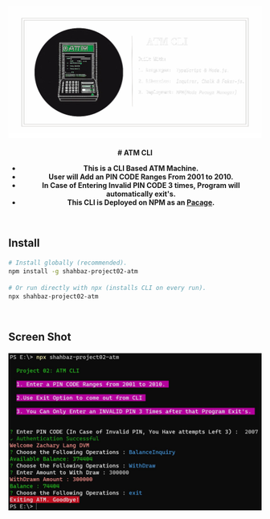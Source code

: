 <h4 align="center">
    <a href="">
        <img src="./images/atm-cli-logo.png" alt="atm-cli-logo" />
    </a>
    <br>
    <br>
# ATM CLI

- This is a CLI Based ATM Machine.
- User will Add an PIN CODE Ranges From 2001 to 2010.
- In Case of Entering Invalid PIN CODE 3 times, Program will automatically exit's.
- This CLI is Deployed on NPM as an <a href="https://www.npmjs.com/package/shahbaz-project02-atm">Pacage</a>.

<br>

## Install

```sh
# Install globally (recommended).
npm install -g shahbaz-project02-atm

# Or run directly with npx (installs CLI on every run).
npx shahbaz-project02-atm
```

<br>

## Screen Shot

<h4 align="center">
        <img src="./images/atm-cli-image.jpg" />
    </a>
    <br>
    <br>
</h4>
